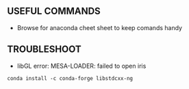 ## USEFUL COMMANDS
* Browse for anaconda cheet sheet to keep comands handy

## TROUBLESHOOT
* libGL error: MESA-LOADER: failed to open iris
```console
conda install -c conda-forge libstdcxx-ng
```
